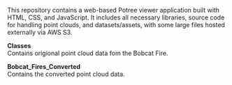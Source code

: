 This repository contains a web-based Potree viewer application built with HTML, CSS, and JavaScript. It includes all necessary libraries, source code for handling point clouds, and datasets/assets, with some large files hosted externally via AWS S3.

**Classes**  
  Contains origional point cloud data fom the Bobcat Fire.

**Bobcat_Fires_Converted**  
  Contains the converted point cloud data.
